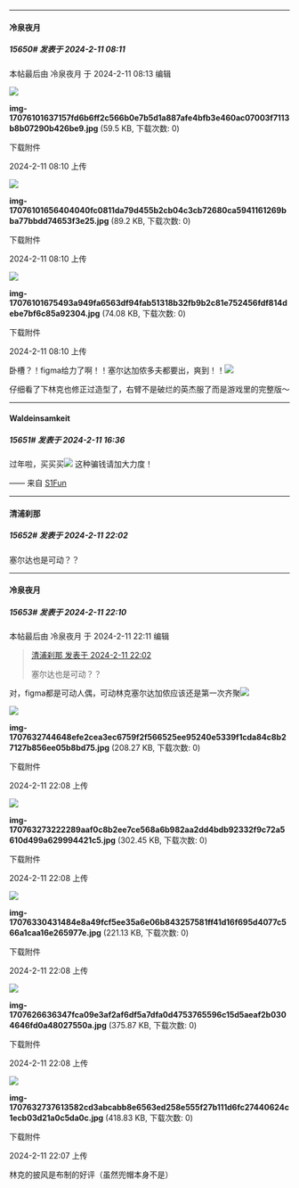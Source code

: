 
*****

####  冷泉夜月  
##### 15650#       发表于 2024-2-11 08:11

 本帖最后由 冷泉夜月 于 2024-2-11 08:13 编辑 

<img src="https://img.saraba1st.com/forum/202402/11/081005lz0ahnhpjkhhaoa8.jpg" referrerpolicy="no-referrer">

<strong>img-17076101637157fd6b6ff2c566b0e7b5d1a887afe4bfb3e460ac07003f7113b8b07290b426be9.jpg</strong> (59.5 KB, 下载次数: 0)

下载附件

2024-2-11 08:10 上传

<img src="https://img.saraba1st.com/forum/202402/11/081014p6l43l39iwel4iem.jpg" referrerpolicy="no-referrer">

<strong>img-17076101656404040fc0811da79d455b2cb04c3cb72680ca5941161269bba77bbdd74653f3e25.jpg</strong> (89.2 KB, 下载次数: 0)

下载附件

2024-2-11 08:10 上传

<img src="https://img.saraba1st.com/forum/202402/11/081025nqmqjmya1u182m41.jpg" referrerpolicy="no-referrer">

<strong>img-17076101675493a949fa6563df94fab51318b32fb9b2c81e752456fdf814debe7bf6c85a92304.jpg</strong> (74.08 KB, 下载次数: 0)

下载附件

2024-2-11 08:10 上传

卧槽？！figma给力了啊！！塞尔达加侬多夫都要出，爽到！！<img src="https://static.saraba1st.com/image/smiley/face2017/077.png" referrerpolicy="no-referrer">

仔细看了下林克也修正过造型了，右臂不是破烂的英杰服了而是游戏里的完整版～


*****

####  Waldeinsamkeit  
##### 15651#       发表于 2024-2-11 16:36

过年啦，买买买<img src="https://static.saraba1st.com/image/smiley/face2017/077.png" referrerpolicy="no-referrer">
这种骗钱请加大力度！

—— 来自 [S1Fun](https://s1fun.koalcat.com)


*****

####  清浦刹那  
##### 15652#       发表于 2024-2-11 22:02

塞尔达也是可动？？


*****

####  冷泉夜月  
##### 15653#       发表于 2024-2-11 22:10

 本帖最后由 冷泉夜月 于 2024-2-11 22:11 编辑 
<blockquote><a href="httphttps://bbs.saraba1st.com/2b/forum.php?mod=redirect&amp;goto=findpost&amp;pid=63942374&amp;ptid=1997982" target="_blank">清浦刹那 发表于 2024-2-11 22:02</a>

塞尔达也是可动？？</blockquote>
对，figma都是可动人偶，可动林克塞尔达加侬应该还是第一次齐聚<img src="https://static.saraba1st.com/image/smiley/face2017/077.png" referrerpolicy="no-referrer">

<img src="https://img.saraba1st.com/forum/202402/11/220840luo3t298b3u23t4z.jpg" referrerpolicy="no-referrer">

<strong>img-1707632744648efe2cea3ec6759f2f566525ee95240e5339f1cda84c8b27127b856ee05b8bd75.jpg</strong> (208.27 KB, 下载次数: 0)

下载附件

2024-2-11 22:08 上传

<img src="https://img.saraba1st.com/forum/202402/11/220833cqe8negg7ngp2g27.jpg" referrerpolicy="no-referrer">

<strong>img-170763273222289aaf0c8b2ee7ce568a6b982aa2dd4bdb92332f9c72a5610d499a629994421c5.jpg</strong> (302.45 KB, 下载次数: 0)

下载附件

2024-2-11 22:08 上传

<img src="https://img.saraba1st.com/forum/202402/11/220821lvhzvfr1sd58vfw5.jpg" referrerpolicy="no-referrer">

<strong>img-17076330431484e8a49fcf5ee35a6e06b843257581ff41d16f695d4077c566a1caa16e265977e.jpg</strong> (221.13 KB, 下载次数: 0)

下载附件

2024-2-11 22:08 上传

<img src="https://img.saraba1st.com/forum/202402/11/220811cyyq01101ax0px6q.jpg" referrerpolicy="no-referrer">

<strong>img-1707626636347fca09e3af2af6df5a7dfa0d4753765596c15d5aeaf2b0304646fd0a48027550a.jpg</strong> (375.87 KB, 下载次数: 0)

下载附件

2024-2-11 22:08 上传

<img src="https://img.saraba1st.com/forum/202402/11/220741ynzcn5kcn5c99w9z.jpg" referrerpolicy="no-referrer">

<strong>img-1707632737613582cd3abcabb8e6563ed258e555f27b111d6fc27440624c1ecb03d21a0c5da0c.jpg</strong> (418.83 KB, 下载次数: 0)

下载附件

2024-2-11 22:07 上传

林克的披风是布制的好评（虽然兜帽本身不是）

